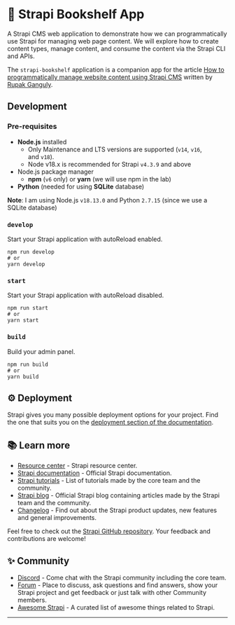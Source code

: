 # 🚀 Strapi Bookshelf App

A Strapi CMS web application to demonstrate how we can programmatically use Strapi for managing web page content. We will explore how to create content types, manage content, and consume the content via the Strapi CLI and APIs.

The `strapi-bookshelf` application is a companion app for the article [How to programmatically manage website content using Strapi CMS](https://rupakganguly.com/posts/how-to-programmatically-manage-website-content-using-strapi-cms/) written by [Rupak Ganguly](https://rupakganguly.com).

## Development

### Pre-requisites

- **Node.js** installed
	- Only Maintenance and LTS versions are supported (`v14`, `v16`, and `v18`).
	- Node v18.x is recommended for Strapi `v4.3.9` and above
- Node.js package manager
	-  **npm** (`v6` only) or **yarn** (we will use npm in the lab)
- **Python** (needed for using **SQLite** database)

**Note**: I am using Node.js `v18.13.0` and Python `2.7.15` (since we use a SQLite database)

### `develop`

Start your Strapi application with autoReload enabled.

```
npm run develop
# or
yarn develop
```

### `start`

Start your Strapi application with autoReload disabled. 

```
npm run start
# or
yarn start
```

### `build`

Build your admin panel. 

```
npm run build
# or
yarn build
```

## ⚙️ Deployment

Strapi gives you many possible deployment options for your project. Find the one that suits you on the [deployment section of the documentation](https://docs.strapi.io/developer-docs/latest/setup-deployment-guides/deployment.html).

## 📚 Learn more

- [Resource center](https://strapi.io/resource-center) - Strapi resource center.
- [Strapi documentation](https://docs.strapi.io) - Official Strapi documentation.
- [Strapi tutorials](https://strapi.io/tutorials) - List of tutorials made by the core team and the community.
- [Strapi blog](https://docs.strapi.io) - Official Strapi blog containing articles made by the Strapi team and the community.
- [Changelog](https://strapi.io/changelog) - Find out about the Strapi product updates, new features and general improvements.

Feel free to check out the [Strapi GitHub repository](https://github.com/strapi/strapi). Your feedback and contributions are welcome!

## ✨ Community

- [Discord](https://discord.strapi.io) - Come chat with the Strapi community including the core team.
- [Forum](https://forum.strapi.io/) - Place to discuss, ask questions and find answers, show your Strapi project and get feedback or just talk with other Community members.
- [Awesome Strapi](https://github.com/strapi/awesome-strapi) - A curated list of awesome things related to Strapi.

---

